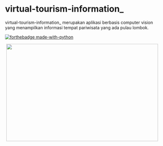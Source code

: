# virtual-tourism-information_
virtual-tourism-information_ merupakan aplikasi berbasis computer vision yang menampilkan informasi tempat pariwisata yang ada pulau lombok.

[![forthebadge made-with-python](http://ForTheBadge.com/images/badges/made-with-python.svg)](https://www.python.org/)

<p><img align="right" alat="gif" src="https://github.com/IrwanZamroni/virtual-tourism-information_/blob/main/ezgif.com-gif-maker.gif" width="500" height="320" /><p>
